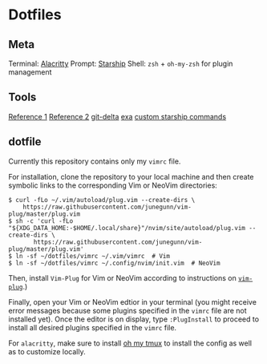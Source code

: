 # Dotfiles

## Meta
Terminal: [Alacritty](https://github.com/alacritty/alacritty)
Prompt: [Starship](https://starship.rs/)
Shell: `zsh` + `oh-my-zsh` for plugin management

## Tools
[Reference 1](https://mahmoudashraf.dev/blog/my-terminal-became-more-rusty/)
[Reference 2](https://kbknapp.dev/shell-setup/)
[git-delta](https://github.com/dandavison/delta)
[exa](https://github.com/ogham/exa)
[custom starship commands](https://github.com/starship/starship/discussions/1252)

## dotfile

Currently this repository contains only my `vimrc` file.

For installation, clone the repository to your local machine and then create symbolic links to the corresponding Vim or NeoVim directories:
```
$ curl -fLo ~/.vim/autoload/plug.vim --create-dirs \
    https://raw.githubusercontent.com/junegunn/vim-plug/master/plug.vim
$ sh -c 'curl -fLo "${XDG_DATA_HOME:-$HOME/.local/share}"/nvim/site/autoload/plug.vim --create-dirs \
       https://raw.githubusercontent.com/junegunn/vim-plug/master/plug.vim'
$ ln -sf ~/dotfiles/vimrc ~/.vim/vimrc  # Vim
$ ln -sf ~/dotfiles/vimrc ~/.config/nvim/init.vim  # NeoVim
```

Then, install `Vim-Plug` for Vim or NeoVim according to instructions on [`vim-plug`](https://github.com/junegunn/vim-plug).)

Finally, open your Vim or NeoVim edtior in your terminal (you might receive error messages because some plugins specified in the `vimrc` file are not installed yet). Once the editor is on display, type `:PlugInstall` to proceed to install all desired plugins specified in the `vimrc` file.

For `alacritty`, make sure to install [oh my tmux](https://github.com/gpakosz/.tmux) to install the config as well as to customize locally.
